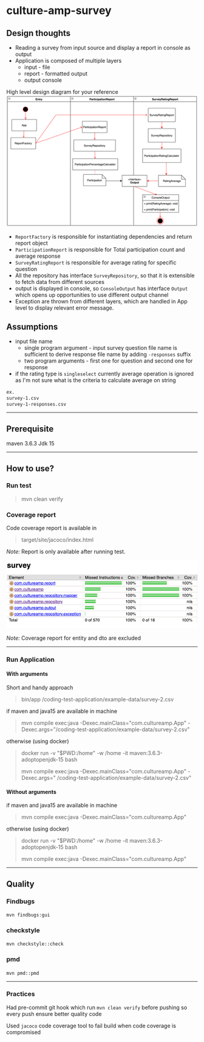 # culture-amp-survey

## Design thoughts

* Reading a survey from input source and display a report in console as output
* Application is composed of multiple layers
    * input - file
    * report - formatted output
    * output console

High level design diagram for your reference   ![Design Diagram](document/Design.png)

* `ReportFactory` is responsible for instantiating dependencies and return report object
* `ParticipationReport` is responsible for Total participation count and average response
* `SurveyRatingReport` is responsible for average rating for specific question
* All the repository has interface `SurveyRepository`, so that it is extensible to fetch data from different sources
* output is displayed in console, so `ConsoleOutput` has interface `Output` which opens up opportunities to use
  different output channel
* Exception are thrown from different layers, which are handled in App level to display relevant error message.

## Assumptions

* input file name
    * single program argument - input survey question file name is sufficient to derive response file name by
      adding `-responses` suffix
    * two program arguments - first one for question and second one for response
* if the rating type is `singleselect` currently average operation is ignored as I'm not sure what is the criteria to
  calculate average on string

```
ex.
survey-1.csv
survey-1-responses.csv
```

---

## Prerequisite

maven 3.6.3 Jdk 15

---

## How to use?

### Run test

> mvn clean verify

### Coverage report

Code coverage report is available in
> target/site/jacoco/index.html

_Note:_ Report is only available after running test.

![Code coverage](document/Code_coverage.png)

_Note:_ Coverage report for entity and dto are excluded

---

### Run Application

#### With arguments

Short and handy approach
> bin/app /coding-test-application/example-data/survey-2.csv

if maven and java15 are available in machine
> mvn compile exec:java -Dexec.mainClass="com.cultureamp.App" -Dexec.args="/coding-test-application/example-data/survey-2.csv"

otherwise (using docker)
<blockquote>
docker run -v "$PWD:/home" -w /home -it maven:3.6.3-adoptopenjdk-15 bash

mvn compile exec:java -Dexec.mainClass="com.cultureamp.App" -Dexec.args="
/coding-test-application/example-data/survey-2.csv"
</blockquote>

#### Without arguments

if maven and java15 are available in machine
> mvn compile exec:java -Dexec.mainClass="com.cultureamp.App"

otherwise (using docker)
<blockquote>
docker run -v "$PWD:/home" -w /home -it maven:3.6.3-adoptopenjdk-15 bash

mvn compile exec:java -Dexec.mainClass="com.cultureamp.App"
</blockquote>

---

## Quality

### Findbugs

`mvn findbugs:gui`

### checkstyle

`mvn checkstyle::check`

### pmd

`mvn pmd::pmd`

---

### Practices

Had pre-commit git hook which run `mvn clean verify` before pushing so every push ensure better quality code

Used `jacoco` code coverage tool to fail build when code coverage is compromised
